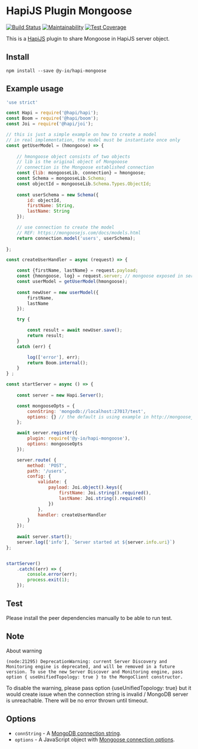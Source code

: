 # HapiJS Plugin Mongoose 

[![Build Status](https://travis-ci.org/yauri-io/hapi-mongoose.svg?branch=master)](https://travis-ci.org/yauri-io/hapi-mongoose)
[![Maintainability](https://api.codeclimate.com/v1/badges/118a5236e2142d8b965c/maintainability)](https://codeclimate.com/github/yauri-io/hapi-mongoose/maintainability)
[![Test Coverage](https://api.codeclimate.com/v1/badges/118a5236e2142d8b965c/test_coverage)](https://codeclimate.com/github/yauri-io/hapi-mongoose/test_coverage)

This is a [HapiJS](https://hapi.dev) plugin to share Mongoose in HapiJS server object.

## Install

```
npm install --save @y-io/hapi-mongoose
```

## Example usage

```javascript
'use strict'

const Hapi = require('@hapi/hapi');
const Boom = require('@hapi/boom');
const Joi = require('@hapi/joi');

// this is just a simple example on how to create a model
// in real implementation, the model must be instantiate once only
const getUserModel = (hmongoose) => {
    
    // hmongoose object consists of two objects
    // lib is the original object of Mongooose
    // connection is the Mongoose established connection
    const {lib: mongooseLib, connection} = hmongoose;
    const Schema = mongooseLib.Schema;
    const objectId = mongooseLib.Schema.Types.ObjectId;
    
    const userSchema = new Schema({
        id: objectId,
        firstName: String,
        lastName: String
    });

    // use connection to create the model
    // REF: https://mongoosejs.com/docs/models.html
    return connection.model('users', userSchema);
    
};

const createUserHandler = async (request) => {

    const {firstName, lastName} = request.payload;
    const {hmongoose, log} = request.server; // mongoose exposed in server object as hmongoose
    const userModel = getUserModel(hmongoose);
    
    const newUser = new userModel({
        firstName,
        lastName
    });

    try {

        const result = await newUser.save();
        return result;
    }
    catch (err) {

        log(['error'], err);
        return Boom.internal();
    }
} ;

const startServer = async () => {
    
    const server = new Hapi.Server();

    const mongooseOpts = {
        connString: 'mongodb://localhost:27017/test',
        options: {} // the default is using example in http://mongoosejs.com/docs/connections.html#options
    };

    await server.register({
        plugin: require('@y-io/hapi-mongoose'),
        options: mongooseOpts
    });

    server.route( {
        method: 'POST',
        path: '/users',
        config: {
            validate: {
                payload: Joi.object().keys({
                    firstName: Joi.string().required(),
                    lastName: Joi.string().required()
                })
            },
            handler: createUserHandler        
        }
    });
    
    await server.start();
    server.log(['info'], `Server started at ${server.info.uri}`)
};


startServer()
    .catch((err) => { 
        console.error(err); 
        process.exit(1);
    });
```

## Test
Please install the peer dependencies manually to be able to run test.

## Note
About warning
```
(node:21295) DeprecationWarning: current Server Discovery and Monitoring engine is deprecated, and will be removed in a future version. To use the new Server Discover and Monitoring engine, pass option { useUnifiedTopology: true } to the MongoClient constructor.
```
To disable the warning, please pass option {useUnifiedTopology: true} but it would create issue when the connection string is invalid / MongoDB server is unreachable. There will be no error thrown until timeout.


## Options

* `connString` - A [MongoDB connection string](https://docs.mongodb.org/v4.0/reference/connection-string/).
* `options` - A JavaScript object with [Mongoose connection options](https://mongoosejs.com/docs/connections.html#options).
